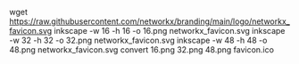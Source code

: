 wget https://raw.githubusercontent.com/networkx/branding/main/logo/networkx_favicon.svg
inkscape -w 16 -h 16 -o 16.png networkx_favicon.svg
inkscape -w 32 -h 32 -o 32.png networkx_favicon.svg
inkscape -w 48 -h 48 -o 48.png networkx_favicon.svg
convert 16.png 32.png 48.png favicon.ico
